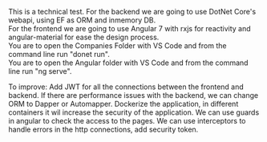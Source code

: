 This is a technical test.
For the backend we are going to use DotNet Core's webapi, using EF as ORM and inmemory DB.	
For the frontend we are going to use Angular 7 with rxjs for reactivity and angular-material for ease the design process.	
You are to open the Companies Folder with VS Code and from the command line run "donet run".	
You are to open the Angular folder with VS Code and from the command line run "ng serve".	

To improve:
	Add JWT for all the connections between the frontend and backend.
  	If there are performance issues with the backend, we can change ORM to Dapper or Automapper.
	Dockerize the application, in different containers it wil increase the security of the application.
	We can use guards in angular to check the access to the pages.
	We can use interceptors to handle errors in the http connections, add security token.
	
	
